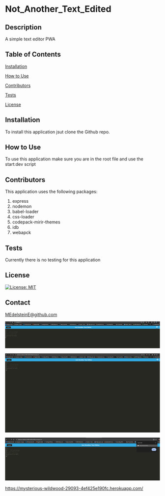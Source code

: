 # Not_Another_Text_Edited

## Description
A simple text editor PWA

## Table of Contents

[Installation](#installation)

[How to Use](#how_to_use)

[Contributors](#contributors)

[Tests](#tests)

[License](#license)

## Installation

To install this application jsut clone the Github repo.

## How to Use

To use this application make sure you are in the root file and use the start:dev script

## Contributors

This application uses the following packages:
1. express
2. nodemon
3. babel-loader
4. css-loader
5. codepack-mirir-themes
6. idb
7. webapck

## Tests

Currently there is no testing for this application

## License 

[![License: MIT](https://img.shields.io/badge/License-MIT-yellow.svg)](https://opensource.org/licenses/MIT)

## Contact

MEdelsteinE@github.com

![Alt text](client/src/images/jate.PNG)

![Alt text](client/src/images/image-1.png)

![Alt text](client/src/images/image-4.png)

https://mysterious-wildwood-29093-4ef425e190fc.herokuapp.com/


